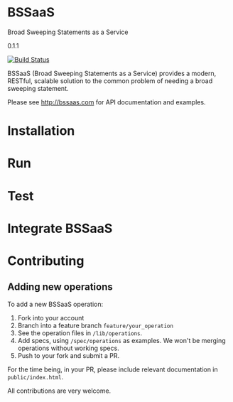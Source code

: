 # BSSaaS
Broad Sweeping Statements as a Service

0.1.1

[![Build Status](https://travis-ci.org/zenoio/BSSaaS.svg?branch=master)](https://travis-ci.org/zenoio/BSSaaS)

BSSaaS (Broad Sweeping Statements as a Service) provides a modern, RESTful, scalable solution to the common problem of needing a broad sweeping statement.

Please see http://bssaas.com for API documentation and examples.

# Installation


# Run


# Test



# Integrate BSSaaS

# Contributing

## Adding new operations

To add a new BSSaaS operation:

1. Fork into your account
2. Branch into a feature branch `feature/your_operation`
3. See the operation files in `/lib/operations`.
4. Add specs, using `/spec/operations` as examples. We won't be merging operations without working specs.
5. Push to your fork and submit a PR.

For the time being, in your PR, please include relevant documentation in `public/index.html`.

All contributions are very welcome.

